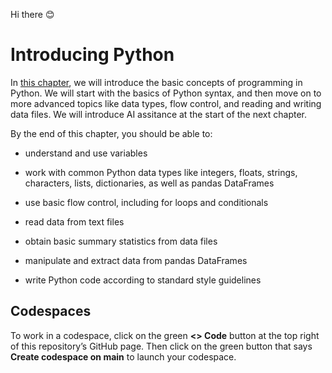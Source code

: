 Hi there 😊
# Introducing Python
In [this chapter](https://neuraldatascience.io/3-python/introduction.html), we will introduce the basic concepts of programming in Python. We will start with the basics of Python syntax, and then move on to more advanced topics like data types, flow control, and reading and writing data files. We will introduce AI assitance at the start of the next chapter.

By the end of this chapter, you should be able to:

- understand and use variables

- work with common Python data types like integers, floats, strings, characters, lists, dictionaries, as well as pandas DataFrames

- use basic flow control, including for loops and conditionals

- read data from text files

- obtain basic summary statistics from data files

- manipulate and extract data from pandas DataFrames

- write Python code according to standard style guidelines

## Codespaces
To work in a codespace, click on the green **<> Code** button at the top right of this repository’s GitHub page. Then click on the green button that says **Create codespace on main** to launch your codespace.
